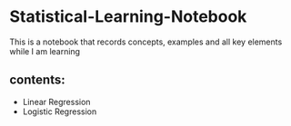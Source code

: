 # Statistical-Learning-Notebook
This is a notebook that records concepts, examples and all key elements while I am learning 
## contents:
* Linear Regression
* Logistic Regression
